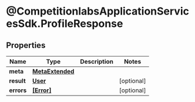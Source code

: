 # @CompetitionlabsApplicationServicesSdk.ProfileResponse

## Properties

Name | Type | Description | Notes
------------ | ------------- | ------------- | -------------
**meta** | [**MetaExtended**](MetaExtended.md) |  | 
**result** | [**User**](User.md) |  | [optional] 
**errors** | [**[Error]**](Error.md) |  | [optional] 


